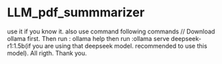 # LLM_pdf_summmarizer
use it if you know it.
also use command following commands
//
Download ollama first.
Then run : ollama help
then run :ollama serve deepseek-r1:1.5b(if you are using that deepseek model. recommended to use this model).
All rigth. Thank you.
